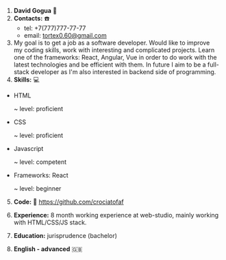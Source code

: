 1. <strong>David Gogua</strong> :space_invader:
2. <strong>Contacts:</strong> :phone:
    - tel: +7(777)777-77-77
    - email: tortex0.60@gmail.com
3. My goal is to get a job as a software developer. Would like to improve my coding skills, work with interesting and complicated projects.
Learn one of the frameworks: React, Angular, Vue in order to do work with the latest technologies and be efficient with them.
In future I aim to be a full-stack developer as I'm also interested in backend side of programming.
4. <strong>Skills:</strong> :computer:
- HTML

    ~ level: proficient
- CSS

    ~ level: proficient
- Javascript

    ~ level: competent

- Frameworks: React

    ~ level: beginner

5. <strong>Code:</strong> :floppy_disk:
          https://github.com/crociatofaf

6. <strong>Experience:</strong>
    8 month working experience at web-studio, mainly working with HTML/CSS/JS stack.

7. <strong>Education:</strong>
    jurisprudence (bachelor)

8. <strong>English - advanced</strong> :gb:
